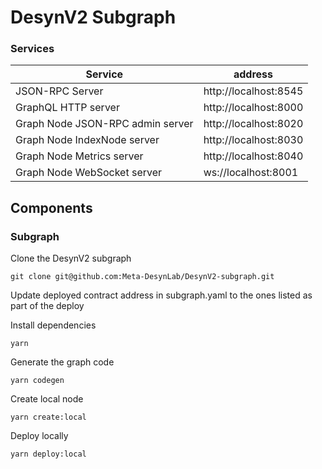 # DesynV2 Subgraph

### Services

| Service                          | address               |
|----------------------------------|-----------------------|
| JSON-RPC Server                  | http://localhost:8545 |
| GraphQL HTTP server              | http://localhost:8000 |
| Graph Node JSON-RPC admin server | http://localhost:8020 |
| Graph Node IndexNode server      | http://localhost:8030 |
| Graph Node Metrics server        | http://localhost:8040 |
| Graph Node WebSocket server      |   ws://localhost:8001 |


## Components
### Subgraph

Clone the DesynV2 subgraph

```
git clone git@github.com:Meta-DesynLab/DesynV2-subgraph.git
```

Update deployed contract address in subgraph.yaml to the ones listed as part of the deploy

Install dependencies

```
yarn
```

Generate the graph code

```
yarn codegen
```

Create local node

```
yarn create:local
```

Deploy locally

```
yarn deploy:local
```

